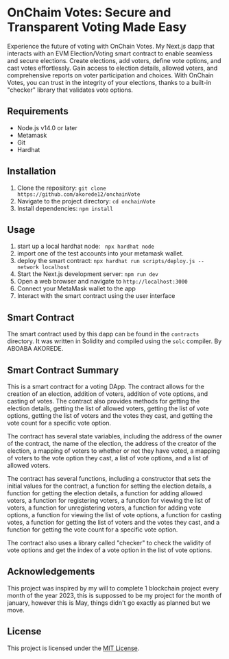 # OnChaim Votes: Secure and Transparent Voting Made Easy

Experience the future of voting with OnChain Votes. My Next.js dapp that interacts with an EVM Election/Voting smart contract to enable seamless and secure elections. Create elections, add voters, define vote options, and cast votes effortlessly. Gain access to election details, allowed voters, and comprehensive reports on voter participation and choices. With OnChain Votes, you can trust in the integrity of your elections, thanks to a built-in "checker" library that validates vote options. 

## Requirements

- Node.js v14.0 or later
- Metamask
- Git
- Hardhat

## Installation

1. Clone the repository: `git clone https://github.com/akorede12/onchainVote`
2. Navigate to the project directory: `cd onchainVote`
3. Install dependencies: `npm install`

## Usage

1. start up a local hardhat node: ` npx hardhat node`
2. import one of the test accounts into your metamask wallet.
3. deploy the smart contract: `npx hardhat run scripts/deploy.js --network localhost`
4. Start the Next.js development server: `npm run dev`
5. Open a web browser and navigate to `http://localhost:3000`
6. Connect your MetaMask wallet to the app
7. Interact with the smart contract using the user interface

## Smart Contract

The smart contract used by this dapp can be found in the `contracts` directory. It was written in Solidity and compiled using the `solc` compiler. By ABOABA AKOREDE.

## Smart Contract Summary

This is a smart contract for a voting DApp. The contract allows for the creation of an election, addition of voters, addition of vote options, and casting of votes. The contract also provides methods for getting the election details, getting the list of allowed voters, getting the list of vote options, getting the list of voters and the votes they cast, and getting the vote count for a specific vote option.

The contract has several state variables, including the address of the owner of the contract, the name of the election, the address of the creator of the election, a mapping of voters to whether or not they have voted, a mapping of voters to the vote option they cast, a list of vote options, and a list of allowed voters.

The contract has several functions, including a constructor that sets the initial values for the contract, a function for setting the election details, a function for getting the election details, a function for adding allowed voters, a function for registering voters, a function for viewing the list of voters, a function for unregistering voters, a function for adding vote options, a function for viewing the list of vote options, a function for casting votes, a function for getting the list of voters and the votes they cast, and a function for getting the vote count for a specific vote option.

The contract also uses a library called "checker" to check the validity of vote options and get the index of a vote option in the list of vote options.

## Acknowledgements

This project was inspired by my will to complete 1 blockchain project every month of the year 2023, this
is suppossed to be my project for the month of january, however this is May, things didn't go exactly as planned but we move.

## License

This project is licensed under the [MIT License](LICENSE).
